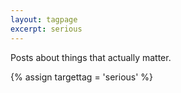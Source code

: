```yaml
---
layout: tagpage
excerpt: serious
---
```

Posts about things that actually matter.

{% assign targettag = 'serious' %}